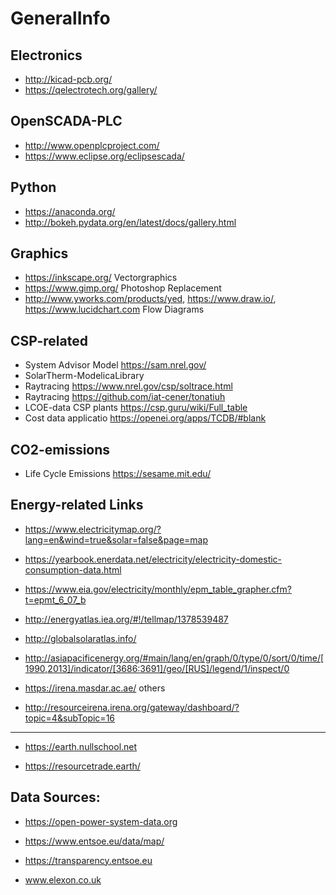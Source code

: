 # GeneralInfo


Electronics
--------------------
* http://kicad-pcb.org/
* https://qelectrotech.org/gallery/


OpenSCADA-PLC
---------------
* http://www.openplcproject.com/
* https://www.eclipse.org/eclipsescada/

Python
----------------
* https://anaconda.org/
* http://bokeh.pydata.org/en/latest/docs/gallery.html



Graphics
----------------
* https://inkscape.org/     Vectorgraphics
* https://www.gimp.org/     Photoshop Replacement
* http://www.yworks.com/products/yed, https://www.draw.io/, https://www.lucidchart.com   Flow Diagrams

CSP-related
----------------
* System Advisor Model  https://sam.nrel.gov/
* SolarTherm-ModelicaLibrary  
* Raytracing   https://www.nrel.gov/csp/soltrace.html
* Raytracing https://github.com/iat-cener/tonatiuh
* LCOE-data CSP plants https://csp.guru/wiki/Full_table
* Cost data applicatio https://openei.org/apps/TCDB/#blank

CO2-emissions
----------------
* Life Cycle Emissions  https://sesame.mit.edu/

Energy-related Links 
----------------

* https://www.electricitymap.org/?lang=en&wind=true&solar=false&page=map
* https://yearbook.enerdata.net/electricity/electricity-domestic-consumption-data.html
* https://www.eia.gov/electricity/monthly/epm_table_grapher.cfm?t=epmt_6_07_b

* http://energyatlas.iea.org/#!/tellmap/1378539487
* http://globalsolaratlas.info/

* http://asiapacificenergy.org/#main/lang/en/graph/0/type/0/sort/0/time/[1990,2013]/indicator/[3686:3691]/geo/[RUS]/legend/1/inspect/0

* https://irena.masdar.ac.ae/
others

* http://resourceirena.irena.org/gateway/dashboard/?topic=4&subTopic=16

-----------------------

* https://earth.nullschool.net

* https://resourcetrade.earth/


Data Sources:
----------------

* https://open-power-system-data.org

* https://www.entsoe.eu/data/map/

* https://transparency.entsoe.eu

* www.elexon.co.uk
